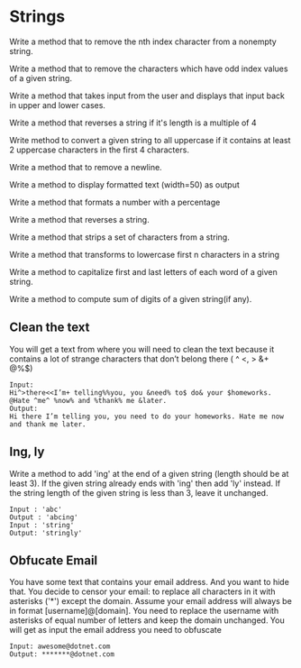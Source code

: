 # Strings

Write a method that to remove the nth index character from a nonempty string.

Write a method that to remove the characters which have odd index values of a given string. 

Write a method that takes input from the user and displays that input back in upper and lower cases. 

Write a method that reverses a string if it's length is a multiple of 4

Write method to convert a given string to all uppercase if it contains at least 2 uppercase characters in the first 4 characters.

Write a method that to remove a newline.

Write a method to display formatted text (width=50) as output

Write a method that formats a number with a percentage

 Write a method that reverses a string.

 Write a method that strips a set of characters from a string. 

Write a method that transforms to lowercase first n characters in a string

Write a method to capitalize first and last letters of each word of a given string.

Write a method to compute sum of digits of a given string(if any).

## Clean the text
You will get a text from where you will need to clean the text because it contains a lot of strange
characters that don’t belong there ( ^ <, > &+ @%$)
```
Input:
Hi^>there<<I’m+ telling%%you, you &need% to$ do& your $homeworks. @Hate ^me^ %now% and %thank% me &later.
Output:
Hi there I’m telling you, you need to do your homeworks. Hate me now and thank me later.
```

## Ing, ly
Write a method to add 'ing' at the end of a given string (length should be at least 3). If the given string already ends with 'ing' then add 'ly' instead. If the string length of the given string is less than 3, leave it unchanged.
```
Input : 'abc'
Output : 'abcing' 
Input : 'string'
Output: 'stringly'
```
## Obfucate Email
You have some text that contains your email address. And you want to hide that. You decide to censor
your email: to replace all characters in it with asterisks ('*') except the domain.
Assume your email address will always be in format [username]@[domain]. You need to replace the
username with asterisks of equal number of letters and keep the domain unchanged.
You will get as input the email address you need to obfuscate

```
Input: awesome@dotnet.com
Output: *******@dotnet.com
```




